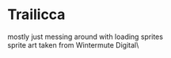 # Trailicca
mostly just messing around with loading sprites\
sprite art taken from Wintermute Digital\

